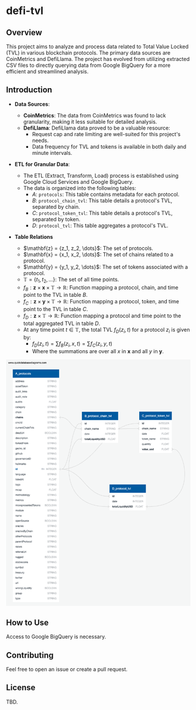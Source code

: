 # defi-tvl

## Overview
This project aims to analyze and process data related to Total Value Locked (TVL) in various blockchain protocols. The primary data sources are CoinMetrics and DefiLlama. The project has evolved from utilizing extracted CSV files to directly querying data from Google BigQuery for a more efficient and streamlined analysis.

## Introduction
- **Data Sources**:
  - **CoinMetrics**: The data from CoinMetrics was found to lack granularity, making it less suitable for detailed analysis.
  - **DefiLlama**: DefiLlama data proved to be a valuable resource:
    - Request cap and rate limiting are well-suited for this project's needs.
    - Data frequency for TVL and tokens is available in both daily and minute intervals.
    
- **ETL for Granular Data**:
  - The ETL (Extract, Transform, Load) process is established using Google Cloud Services and Google BigQuery.
  - The data is organized into the following tables:
    - $A$: `protocols`: This table contains metadata for each protocol.
    - $B$: `protocol_chain_tvl`: This table details a protocol's TVL, separated by chain.
    - $C$: `protocol_token_tvl`: This table details a protocol's TVL, separated by token.
    - $D$: `protocol_tvl`: This table aggregates a protocol's TVL.

- **Table Relations**
  - $\mathbf{z} = \{z_1, z_2, \dots}$: The set of protocols.
  - $\mathbf{x} = \{x_1, x_2, \dots}$: The set of chains related to a protocol.
  - $\mathbf{y} = \{y_1, y_2, \dots}$: The set of tokens associated with a protocol.
  - $\mathbb{T} = \{t_1, t_2, \dots\}$: The set of all time points.
  - $f_B: \mathbf{z} \times \mathbf{x} \times \mathbb{T} \rightarrow \mathbb{R}$: Function mapping a protocol, chain, and time point to the TVL in table $B$.
  - $f_C: \mathbf{z} \times \mathbf{y} \times \mathbb{T} \rightarrow \mathbb{R}$: Function mapping a protocol, token, and time point to the TVL in table $C$.
  - $f_D: \mathbf{z} \times \mathbb{T} \rightarrow \mathbb{R}$: Function mapping a protocol and time point to the total aggregated TVL in table $D$.
  - At any time point $t \in \mathbb{T}$, the total TVL $f_D(z_i, t)$ for a protocol $z_i$ is given by:
    - $f_D(z_i, t) = \sum f_B(z_i, x, t) = \sum f_C(z_i, y, t)$
    - Where the summations are over all $x$ in $\mathbf{x}$ and all $y$ in $\mathbf{y}$.

![Database Schema](data/tvl/db/db_schema.png)

## How to Use
Access to Google BigQuery is necessary. 

## Contributing
Feel free to open an issue or create a pull request.

## License
TBD. 